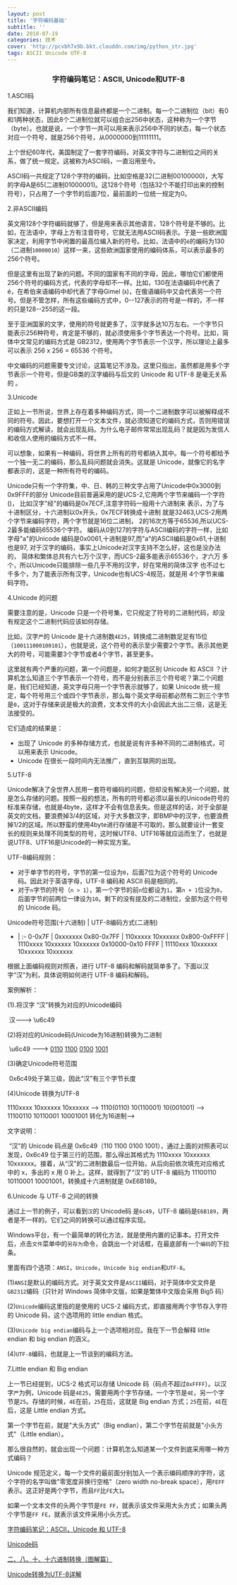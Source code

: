 ```yaml
---
layout: post
title: '字符编码基础'
subtitle: ''
date: 2018-07-19
categories: 技术
cover: 'http://pcvbh7x9b.bkt.clouddn.com/img/python_str.jpg'
tags: ASCII Unicode UTF-8
---
```




### <center>字符编码笔记：ASCII, Unicode和UTF-8</center>

1.ASCII码

我们知道，计算机内部所有信息最终都是一个二进制。每一个二进制位（bit）有0和1两种状态，因此8个二进制位就可以组合出256中状态，这种称为一个字节（byte）。也就是说，一个字节一共可以用来表示256中不同的状态，每一个状态对应一个符号，就是256个符号，从0000000到11111111。

上个世纪60年代，美国制定了一套字符编码，对英文字符与二进制位之间的关系，做了统一规定。这被称为ASCII码，一直沿用至今。

ASCII码一共规定了128个字符的编码，比如空格是32(二进制00100000)，大写的字母A是65(二进制01000001)。这128个符号（包括32个不能打印出来的控制符号），只占用了一个字节的后面7位，最前面的一位统一规定为0。

2.非ASCII编码

英文用128个字符编码就够了，但是用来表示其他语言，128个符号是不够的。比如，在法语中，字母上方有注音符号，它就无法用ASCII码表示。于是一些欧洲国家决定，利用字节中闲置的最高位编入新的符号。比如，法语中的`é`的编码为130（二进制`10000010`）这样一来，这些欧洲国家使用的编码体系，可以表示最多的256个符号。

但是这里有出现了新的问题。不同的国家有不同的字母，因此，哪怕它们都使用256个符号的编码方式，代表的字母却不一样。比如，130在法语编码中代表了é，在希伯来语编码中却代表了字母Gimel (ג)，在俄语编码中又会代表另一个符号。但是不管怎样，所有这些编码方式中，0--127表示的符号是一样的，不一样的只是128--255的这一段。

至于亚洲国家的文字，使用的符号就更多了，汉字就多达10万左右。一个字节只能表示256种符号，肯定是不够的，就必须使用多个字节表达一个符号。比如，简体中文常见的编码方式是 GB2312，使用两个字节表示一个汉字，所以理论上最多可以表示 256 x 256 = 65536 个符号。 

中文编码的问题需要专文讨论，这篇笔记不涉及。这里只指出，虽然都是用多个字节表示一个符号，但是GB类的汉字编码与后文的 Unicode 和 UTF-8 是毫无关系的 。

3.Unicode

正如上一节所说，世界上存在着多种编码方式，同一个二进制数字可以被解释成不同的符号。因此，要想打开一个文本文件，就必须知道它的编码方式，否则用错误的编码方式解读，就会出现乱码。为什么电子邮件常常出现乱码？就是因为发信人和收信人使用的编码方式不一样。

可以想象，如果有一种编码，将世界上所有的符号都纳入其中。每一个符号都给予一个独一无二的编码，那么乱码问题就会消失。这就是 Unicode，就像它的名字都表示的，这是一种所有符号的编码。

Unicode只有一个字符集，中、日、韩的三种文字占用了Unicode中0x3000到0x9FFF的部分 Unicode目前普遍采用的是UCS-2,它用两个字节来编码一个字符()， 比如汉字"经"的编码是0x7ECF,注意字符码一般用十六进制来 表示，为了与十进制区分，十六进制以0x开头，0x7ECF转换成十进制 就是32463,UCS-2用两个字节来编码字符，两个字节就是16位二进制， 2的16次方等于65536,所以UCS-2最多能编码65536个字符。 编码从0到127的字符与ASCII编码的字符一样，比如字母"a"的Unicode 编码是0x0061,十进制是97,而"a"的ASCII编码是0x61,十进制也是97, 对于汉字的编码，事实上Unicode对汉字支持不怎么好，这也是没办法的， 简体和繁体总共有六七万个汉字，而UCS-2最多能表示65536个，才六万 多个，所以Unicode只能排除一些几乎不用的汉字，好在常用的简体汉字 也不过七千多个，为了能表示所有汉字，Unicode也有UCS-4规范，就是用 4个字节来编码字符。

4.Unicode 的问题

需要注意的是，Unicode 只是一个符号集，它只规定了符号的二进制代码，却没有规定这个二进制代码应该如何存储。

比如，汉字`严`的 Unicode 是十六进制数`4E25`，转换成二进制数足足有15位（`100111000100101`），也就是说，这个符号的表示至少需要2个字节。表示其他更大的符号，可能需要3个字节或者4个字节，甚至更多。

这里就有两个严重的问题，第一个问题是，如何才能区别 Unicode 和 ASCII ？计算机怎么知道三个字节表示一个符号，而不是分别表示三个符号呢？第二个问题是，我们已经知道，英文字母只用一个字节表示就够了，如果 Unicode 统一规定，每个符号用三个或四个字节表示，那么每个英文字母前都必然有二到三个字节是`0`，这对于存储来说是极大的浪费，文本文件的大小会因此大出二三倍，这是无法接受的。

它们造成的结果是：

* 出现了 Unicode 的多种存储方式，也就是说有许多种不同的二进制格式，可以用来表示 Unicode。
* Unicode 在很长一段时间内无法推广，直到互联网的出现。

5.UTF-8

Unicode解决了全世界人民用一套符号编码的问题，但却没有解决另一个问题，就是怎么存储的问题。按照一般的想法，所有的符号都必须以最长的Unicode符号的标准来存储，也就是4byte，这样才不会有信息丢失。但是这样的话，对于全部是英文的文档，要浪费掉3/4的区域，对于大多数汉字，即BMP中的汉字，也要浪费掉1/2的区域。所以野蛮的使用4byte进行存储是不可取的，那么就要设计一套变长的规则来处理不同类型的符号，这时候UTF8、UTF16等就应运而生了，也就是说UTF8、UTF16是Unicode的一种实现方案。

UTF-8编码规则：

* 对于单字节的符号，字节的第一位设为`0`，后面7位为这个符号的 Unicode 码。因此对于英语字母，UTF-8 编码和 ASCII 码是相同的。 
* 对于`n`字节的符号（`n > 1`），第一个字节的前`n`位都设为`1`，第`n + 1`位设为`0`，后面字节的前两位一律设为`10`。剩下的没有提及的二进制位，全部为这个符号的 Unicode 码。 

Unicode符号范围(十六进制) | UTF-8编码方式(二进制)
- | :-
0-0x7F | 0xxxxxxx
0x80-0x7FF | 110xxxxx 10xxxxxx
0x800-0xFFFF | 1110xxxx 10xxxxxx 10xxxxxx
0x10000-0x10 FFFF | 11110xxx 10xxxxxx 10xxxxxx 10xxxxxx

根据上面编码规则对照表，进行 UTF-8 编码和解码就简单多了。下面以汉字“汉”为利，具体说明如何进行 UTF-8 编码和解码。

案例解析：

(1).将汉字 “汉”转换为对应的Unicode编码 

​	汉---> \u6c49

(2)将对应的Unicode码(Unicode为16进制)转换为二进制 

​	\u6c49 ---> <u>0110</u> <u>1100</u> <u>0100</u> <u>1001</u>

(3)确定Unicode符号范围

​	0x6c49处于第三级，因此“汉”有三个字节长度

(4)Unicode 转换为UTF-8

1110xxxx 10xxxxxx 10xxxxxx  -->  1110(0110) 10(110001) 10(001001)  -->  11100110 10110001 10001001  转化为16进制--> 

文字说明：

​	“汉”的 Unicode 码点是 0x6c49（110 1100 0100 1001），通过上面的对照表可以发现，0x6c49 位于第三行的范围，那么得出其格式为 1110xxxx 10xxxxxx 10xxxxxx。接着，从“汉”的二进制数最后一位开始，从后向前依次填充对应格式中的 x，多出的 x 用 0 补上。这样，就得到了“汉”的 UTF-8 编码为 11100110 10110001 10001001，转换成十六进制就是 0xE6B189。

6.Unicode 与 UTF-8 之间的转换

通过上一节的例子，可以看到`汉`的 Unicode码 是`6c49`，UTF-8 编码是`E6B189`，两者是不一样的。它们之间的转换可以通过程序实现。 

Windows平台，有一个最简单的转化方法，就是使用内置的记事本。打开文件后，点击`文件`菜单中的`另存为`命令，会跳出一个对话框，在最底部有一个`编码`的下拉条。 

里面有四个选项：`ANSI`，`Unicode`，`Unicode big endian`和`UTF-8`。 

(1)`ANSI`是默认的编码方式。对于英文文件是`ASCII`编码，对于简体中文文件是`GB2312`编码（只针对 Windows 简体中文版，如果是繁体中文版会采用 Big5 码） 

(2)`Unicode`编码这里指的是使用的 UCS-2 编码方式，即直接用两个字节存入字符的 Unicode 码，这个选项用的 little endian 格式。 

(3)`Unicode big endian`编码与上一个选项相对应。我在下一节会解释 little endian 和 big endian 的涵义。 

(4)`UTF-8`编码，也就是上一节谈到的编码方法。 

7.Little endian 和 Big endian

上一节已经提到，UCS-2 格式可以存储 Unicode 码（码点不超过`0xFFFF`）。以汉字`严`为例，Unicode 码是`4E25`，需要用两个字节存储，一个字节是`4E`，另一个字节是`25`。存储的时候，`4E`在前，`25`在后，这就是 Big endian 方式；`25`在前，`4E`在后，这是 Little endian 方式。

第一个字节在前，就是"大头方式"（Big endian），第二个字节在前就是"小头方式"（Little endian）。

那么很自然的，就会出现一个问题：计算机怎么知道某一个文件到底采用哪一种方式编码？

Unicode 规范定义，每一个文件的最前面分别加入一个表示编码顺序的字符，这个字符的名字叫做"零宽度非换行空格"（zero width no-break space），用`FEFF`表示。这正好是两个字节，而且`FF`比`FE`大`1`。

如果一个文本文件的头两个字节是`FE FF`，就表示该文件采用大头方式；如果头两个字节是`FF FE`，就表示该文件采用小头方式。

[字符编码笔记：ASCII，Unicode 和 UTF-8](http://www.ruanyifeng.com/blog/2007/10/ascii_unicode_and_utf-8.html)

[Unicode码](https://baike.baidu.com/item/Unicode%E7%A0%81/7704811)

[二、八、十、十六进制转换（图解篇）](https://www.cnblogs.com/gaizai/p/4233780.html)

[Unicode转换为UTF-8详解](https://blog.csdn.net/tuzhao/article/details/52046096)



